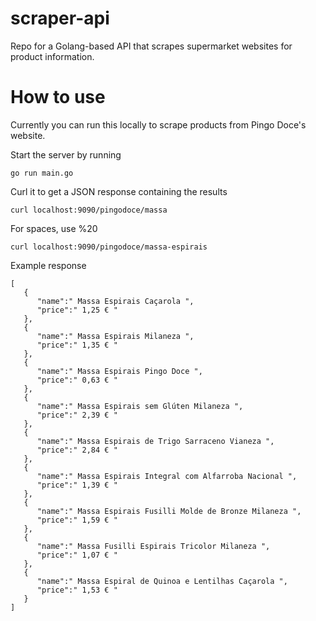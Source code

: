 # scraper-api
Repo for a Golang-based API that scrapes supermarket websites for product information.

# How to use
Currently you can run this locally to scrape products from Pingo Doce's website.

Start the server by running
```shell
go run main.go
```

Curl it to get a JSON response containing the results
```shell
curl localhost:9090/pingodoce/massa
```

For spaces, use %20
```shell
curl localhost:9090/pingodoce/massa-espirais
```

Example response
```shell
[
   {
      "name":" Massa Espirais Caçarola ",
      "price":" 1,25 € "
   },
   {
      "name":" Massa Espirais Milaneza ",
      "price":" 1,35 € "
   },
   {
      "name":" Massa Espirais Pingo Doce ",
      "price":" 0,63 € "
   },
   {
      "name":" Massa Espirais sem Glúten Milaneza ",
      "price":" 2,39 € "
   },
   {
      "name":" Massa Espirais de Trigo Sarraceno Vianeza ",
      "price":" 2,84 € "
   },
   {
      "name":" Massa Espirais Integral com Alfarroba Nacional ",
      "price":" 1,39 € "
   },
   {
      "name":" Massa Espirais Fusilli Molde de Bronze Milaneza ",
      "price":" 1,59 € "
   },
   {
      "name":" Massa Fusilli Espirais Tricolor Milaneza ",
      "price":" 1,07 € "
   },
   {
      "name":" Massa Espiral de Quinoa e Lentilhas Caçarola ",
      "price":" 1,53 € "
   }
]
```

